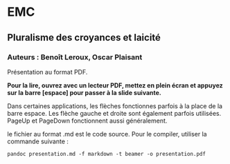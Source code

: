 # EMC
## Pluralisme des croyances et laicité
### Auteurs : Benoît Leroux, Oscar Plaisant

Présentation au format PDF.

**Pour la lire, ouvrez avec un lecteur PDF, mettez en plein écran et appuyez sur la barre [espace] pour passer à la slide suivante.**

Dans certaines applications, les flèches fonctionnes parfois à la place de la barre espace. Les flèche gauche et droite sont également parfois utilisées.
PageUp et PageDown fonctionnent aussi généralement.

le fichier au format .md est le code source. Pour le compiler, utiliser la commande suivante :

```pandoc presentation.md -f markdown -t beamer -o presentation.pdf```
